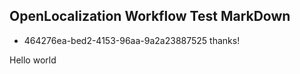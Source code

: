 ## OpenLocalization Workflow Test MarkDown
* 464276ea-bed2-4153-96aa-9a2a23887525 
thanks!

Hello world